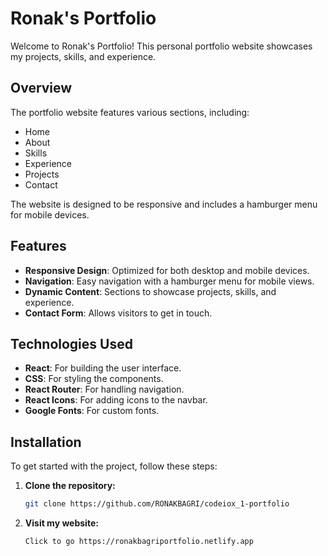 # Ronak's Portfolio

Welcome to Ronak's Portfolio! This personal portfolio website showcases my projects, skills, and experience.

## Overview

The portfolio website features various sections, including:
- Home
- About
- Skills
- Experience
- Projects
- Contact

The website is designed to be responsive and includes a hamburger menu for mobile devices.

## Features

- **Responsive Design**: Optimized for both desktop and mobile devices.
- **Navigation**: Easy navigation with a hamburger menu for mobile views.
- **Dynamic Content**: Sections to showcase projects, skills, and experience.
- **Contact Form**: Allows visitors to get in touch.

## Technologies Used

- **React**: For building the user interface.
- **CSS**: For styling the components.
- **React Router**: For handling navigation.
- **React Icons**: For adding icons to the navbar.
- **Google Fonts**: For custom fonts.

## Installation

To get started with the project, follow these steps:

1. **Clone the repository:**

   ```bash
   git clone https://github.com/RONAKBAGRI/codeiox_1-portfolio

2. **Visit my website:**
   ```bash
   Click to go https://ronakbagriportfolio.netlify.app